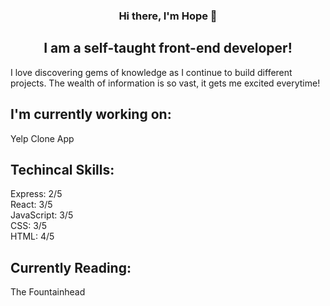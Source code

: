 
<h3 align="center">
  Hi there, I'm Hope 👋
 </h3>
 
 <h2 align="center">
  I am a self-taught front-end developer!
 </h2>
 
 I love discovering gems of knowledge as I continue to build different projects. The wealth of information is so vast, it gets me excited everytime!


## I'm currently working on:

Yelp Clone App

## Techincal Skills:

Express: 2/5 </br>
React: 3/5 </br>
JavaScript: 3/5 </br>
CSS: 3/5 </br>
HTML: 4/5 </br>

## Currently Reading:

The Fountainhead
